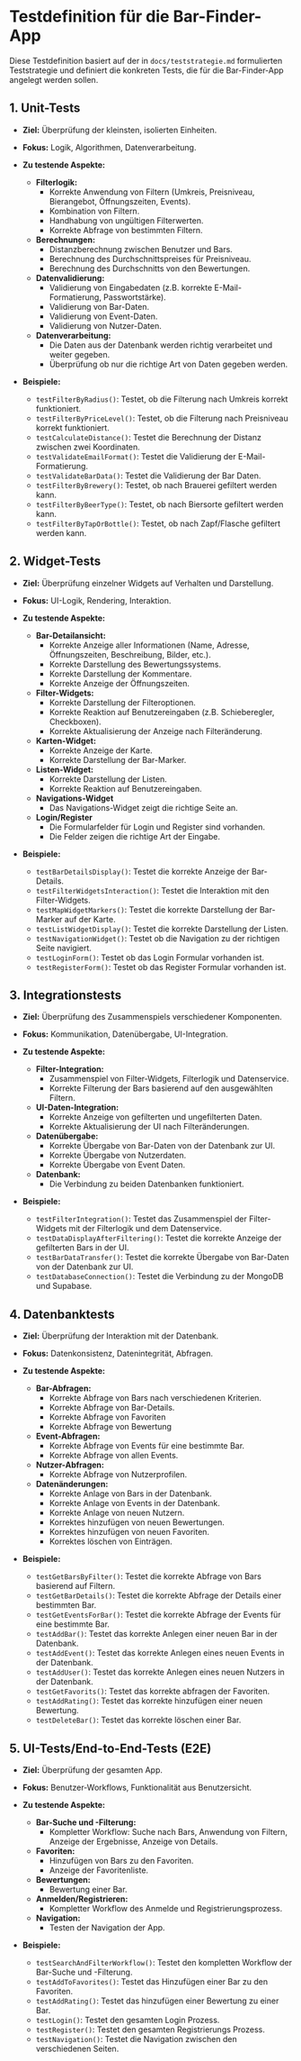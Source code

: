 # Testdefinition für die Bar-Finder-App

Diese Testdefinition basiert auf der in `docs/teststrategie.md` formulierten Teststrategie und definiert die konkreten Tests, die für die Bar-Finder-App angelegt werden sollen.

## 1. Unit-Tests

*   **Ziel:** Überprüfung der kleinsten, isolierten Einheiten.
*   **Fokus:** Logik, Algorithmen, Datenverarbeitung.
*   **Zu testende Aspekte:**
    *   **Filterlogik:**
        *   Korrekte Anwendung von Filtern (Umkreis, Preisniveau, Bierangebot, Öffnungszeiten, Events).
        *   Kombination von Filtern.
        *   Handhabung von ungültigen Filterwerten.
        *   Korrekte Abfrage von bestimmten Filtern.
    *   **Berechnungen:**
        *   Distanzberechnung zwischen Benutzer und Bars.
        *   Berechnung des Durchschnittspreises für Preisniveau.
        *   Berechnung des Durchschnitts von den Bewertungen.
    *   **Datenvalidierung:**
        *   Validierung von Eingabedaten (z.B. korrekte E-Mail-Formatierung, Passwortstärke).
        *   Validierung von Bar-Daten.
        *   Validierung von Event-Daten.
        *   Validierung von Nutzer-Daten.
    *   **Datenverarbeitung:**
        *   Die Daten aus der Datenbank werden richtig verarbeitet und weiter gegeben.
        *   Überprüfung ob nur die richtige Art von Daten gegeben werden.

*   **Beispiele:**
    *   `testFilterByRadius()`: Testet, ob die Filterung nach Umkreis korrekt funktioniert.
    *   `testFilterByPriceLevel()`: Testet, ob die Filterung nach Preisniveau korrekt funktioniert.
    *   `testCalculateDistance()`: Testet die Berechnung der Distanz zwischen zwei Koordinaten.
    *   `testValidateEmailFormat()`: Testet die Validierung der E-Mail-Formatierung.
    *   `testValidateBarData()`: Testet die Validierung der Bar Daten.
    *   `testFilterByBrewery()`: Testet, ob nach Brauerei gefiltert werden kann.
    *   `testFilterByBeerType()`: Testet, ob nach Biersorte gefiltert werden kann.
    *   `testFilterByTapOrBottle()`: Testet, ob nach Zapf/Flasche gefiltert werden kann.

## 2. Widget-Tests

*   **Ziel:** Überprüfung einzelner Widgets auf Verhalten und Darstellung.
*   **Fokus:** UI-Logik, Rendering, Interaktion.
*   **Zu testende Aspekte:**
    *   **Bar-Detailansicht:**
        *   Korrekte Anzeige aller Informationen (Name, Adresse, Öffnungszeiten, Beschreibung, Bilder, etc.).
        *   Korrekte Darstellung des Bewertungssystems.
        *   Korrekte Darstellung der Kommentare.
        *   Korrekte Anzeige der Öffnungszeiten.
    *   **Filter-Widgets:**
        *   Korrekte Darstellung der Filteroptionen.
        *   Korrekte Reaktion auf Benutzereingaben (z.B. Schieberegler, Checkboxen).
        *   Korrekte Aktualisierung der Anzeige nach Filteränderung.
    *   **Karten-Widget:**
        *   Korrekte Anzeige der Karte.
        *   Korrekte Darstellung der Bar-Marker.
    *   **Listen-Widget:**
        *   Korrekte Darstellung der Listen.
        *   Korrekte Reaktion auf Benutzereingaben.
    *   **Navigations-Widget**
        *   Das Navigations-Widget zeigt die richtige Seite an.
    *   **Login/Register**
        *   Die Formularfelder für Login und Register sind vorhanden.
        *   Die Felder zeigen die richtige Art der Eingabe.

*   **Beispiele:**
    *   `testBarDetailsDisplay()`: Testet die korrekte Anzeige der Bar-Details.
    *   `testFilterWidgetsInteraction()`: Testet die Interaktion mit den Filter-Widgets.
    *   `testMapWidgetMarkers()`: Testet die korrekte Darstellung der Bar-Marker auf der Karte.
    *   `testListWidgetDisplay()`: Testet die korrekte Darstellung der Listen.
    *   `testNavigationWidget()`: Testet ob die Navigation zu der richtigen Seite navigiert.
    *   `testLoginForm()`: Testet ob das Login Formular vorhanden ist.
    *   `testRegisterForm()`: Testet ob das Register Formular vorhanden ist.

## 3. Integrationstests

*   **Ziel:** Überprüfung des Zusammenspiels verschiedener Komponenten.
*   **Fokus:** Kommunikation, Datenübergabe, UI-Integration.
*   **Zu testende Aspekte:**
    *   **Filter-Integration:**
        *   Zusammenspiel von Filter-Widgets, Filterlogik und Datenservice.
        *   Korrekte Filterung der Bars basierend auf den ausgewählten Filtern.
    *   **UI-Daten-Integration:**
        *   Korrekte Anzeige von gefilterten und ungefilterten Daten.
        *   Korrekte Aktualisierung der UI nach Filteränderungen.
    *   **Datenübergabe:**
        *   Korrekte Übergabe von Bar-Daten von der Datenbank zur UI.
        *   Korrekte Übergabe von Nutzerdaten.
        *   Korrekte Übergabe von Event Daten.
    *   **Datenbank:**
        *   Die Verbindung zu beiden Datenbanken funktioniert.

*   **Beispiele:**
    *   `testFilterIntegration()`: Testet das Zusammenspiel der Filter-Widgets mit der Filterlogik und dem Datenservice.
    *   `testDataDisplayAfterFiltering()`: Testet die korrekte Anzeige der gefilterten Bars in der UI.
    *   `testBarDataTransfer()`: Testet die korrekte Übergabe von Bar-Daten von der Datenbank zur UI.
    *   `testDatabaseConnection()`: Testet die Verbindung zu der MongoDB und Supabase.

## 4. Datenbanktests

*   **Ziel:** Überprüfung der Interaktion mit der Datenbank.
*   **Fokus:** Datenkonsistenz, Datenintegrität, Abfragen.
*   **Zu testende Aspekte:**
    *   **Bar-Abfragen:**
        *   Korrekte Abfrage von Bars nach verschiedenen Kriterien.
        *   Korrekte Abfrage von Bar-Details.
        *   Korrekte Abfrage von Favoriten
        *   Korrekte Abfrage von Bewertung
    *   **Event-Abfragen:**
        *   Korrekte Abfrage von Events für eine bestimmte Bar.
        *   Korrekte Abfrage von allen Events.
    *   **Nutzer-Abfragen:**
        *   Korrekte Abfrage von Nutzerprofilen.
    *   **Datenänderungen:**
        *   Korrekte Anlage von Bars in der Datenbank.
        *   Korrekte Anlage von Events in der Datenbank.
        *   Korrekte Anlage von neuen Nutzern.
        *   Korrektes hinzufügen von neuen Bewertungen.
        *   Korrektes hinzufügen von neuen Favoriten.
        *   Korrektes löschen von Einträgen.

*   **Beispiele:**
    *   `testGetBarsByFilter()`: Testet die korrekte Abfrage von Bars basierend auf Filtern.
    *   `testGetBarDetails()`: Testet die korrekte Abfrage der Details einer bestimmten Bar.
    *   `testGetEventsForBar()`: Testet die korrekte Abfrage der Events für eine bestimmte Bar.
    *   `testAddBar()`: Testet das korrekte Anlegen einer neuen Bar in der Datenbank.
    *   `testAddEvent()`: Testet das korrekte Anlegen eines neuen Events in der Datenbank.
    *   `testAddUser()`: Testet das korrekte Anlegen eines neuen Nutzers in der Datenbank.
    *   `testGetFavorits()`: Testet das korrekte abfragen der Favoriten.
    *   `testAddRating()`: Testet das korrekte hinzufügen einer neuen Bewertung.
    *   `testDeleteBar()`: Testet das korrekte löschen einer Bar.

## 5. UI-Tests/End-to-End-Tests (E2E)

*   **Ziel:** Überprüfung der gesamten App.
*   **Fokus:** Benutzer-Workflows, Funktionalität aus Benutzersicht.
*   **Zu testende Aspekte:**
    *   **Bar-Suche und -Filterung:**
        *   Kompletter Workflow: Suche nach Bars, Anwendung von Filtern, Anzeige der Ergebnisse, Anzeige von Details.
    *   **Favoriten:**
        *   Hinzufügen von Bars zu den Favoriten.
        *   Anzeige der Favoritenliste.
    *   **Bewertungen:**
        *   Bewertung einer Bar.
    *   **Anmelden/Registrieren:**
        *   Kompletter Workflow des Anmelde und Registrierungsprozess.
    *   **Navigation:**
        *   Testen der Navigation der App.

*   **Beispiele:**
    *   `testSearchAndFilterWorkflow()`: Testet den kompletten Workflow der Bar-Suche und -Filterung.
    *   `testAddToFavorites()`: Testet das Hinzufügen einer Bar zu den Favoriten.
    *   `testAddRating()`: Testet das hinzufügen einer Bewertung zu einer Bar.
    *   `testLogin()`: Testet den gesamten Login Prozess.
    *   `testRegister()`: Testet den gesamten Registrierungs Prozess.
    *   `testNavigation()`: Testet die Navigation zwischen den verschiedenen Seiten.
